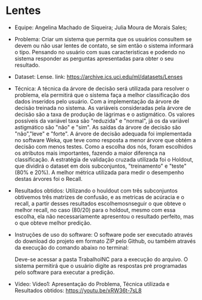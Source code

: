 # Lentes
* Equipe: Angelina Machado de Siqueira; Julia Moura de Morais Sales;
* Problema: Criar um sistema que permita que os usuários consultem se devem ou não usar lentes de contato, se sim então o sistema informará o tipo. Pensando no usuário com suas caracteristicas e podendo no sistema responder as perguntas apresentadas para  obter o seu resultado.
* Dataset: Lense. link: https://archive.ics.uci.edu/ml/datasets/Lenses
* Técnica: A técnica da árvore de decisão será utilizada para resolver o problema, ela permitirá que o sistema faça a melhor classificação dos dados inseridos pelo usuário. Com a implementação da árvore de decisão treinada no sistema. As variáveis consideradas pela árvore de decisão são a taxa de produção de lágrimas e o astigmático. Os valores possíveis da variável taxa são "reduzida" e "normal", já os da variável astigmático são "não" e "sim". As saídas da árvore de decisão são "não","leve" e "forte". A árvore de decisão adequada foi implementada no software Weka, que teve como resposta a menor árvore que obtém a decisão com menos testes. Como a escolha dos nós, foram escolhidos os atributos mais importantes, fazendo a maior diferença na classificação. A estratégia de validação cruzada utilizada foi o Holdout, que dividirá o dataset em dois subconjuntos, "treinamento" e "teste" (80% e 20%). A melhor métrica utilizada para medir o desempenho destas árvores foi o Recall.
* Resultados obtidos: Utilizando o houldout com três subconjuntos obtivemos três matrizes de confusão, e as metricas de acúracia e o recall, a partir desses resultados escolhemosnseguir o que obteve o melhor recall, no caso (80/20) para o holdout, mesmo com essa escolha, ela não necessariamente apresentou o resultado perfeito, mas o que obteve melhor predição.
* Instruções de uso do software: O software pode ser executado através do download do projeto em formato ZIP pelo Github, ou também através da execução do comando abaixo no terminal: 

  Deve-se acessar a pasta TrabalhoINC para a execução do arquivo. 
  O sistema permitirá que o usuário digite as respostas pré programadas pelo software para executar a predição. 
  
 * Vídeo: 
   Vídeo1:  Apresentação do Problema, Técnica utilizada e Resultados obtidos: https://youtu.be/xRW36t-7sL8

